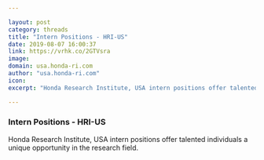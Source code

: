 ```yaml
---

layout: post
category: threads
title: "Intern Positions - HRI-US"
date: 2019-08-07 16:00:37
link: https://vrhk.co/2GTVsra
image: 
domain: usa.honda-ri.com
author: "usa.honda-ri.com"
icon: 
excerpt: "Honda Research Institute, USA intern positions offer talented individuals a unique opportunity in the research field."

---
```


### Intern Positions - HRI-US

Honda Research Institute, USA intern positions offer talented individuals a unique opportunity in the research field.